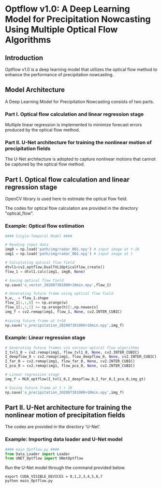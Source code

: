 # Optflow v1.0: A Deep Learning Model for Precipitation Nowcasting Using Multiple Optical Flow Algorithms

## Introduction
Optflow v1.0 is a deep learning model that utilizes the optical flow method to enhance the performance of precipitation nowcasting.

## Model Architecture 
A Deep Learning Model for Precipitation Nowcasting consists of two parts.

### Part I. Optical flow calculation and linear regression stage

Multiple linear regression is implemented to minimize forecast errors produced by the optical flow method.
 
### Part II. U-Net architecture for training the nonlinear motion of precipitation fields

The U-Net architecture is adopted to capture nonlinear motions that cannot be captured by the optical flow method.

## Part I. Optical flow calculation and linear regression stage

OpenCV library is used here to estimate the optical flow field.

The codes for optical flow calculation are provided in the directory "optical_flow".

### Example: Optical flow estimation
```python
#### Single-Temporal Model ####

# Reading input data
img0 = np.load('path/img/radar_001.npy') # input image at t-10
img1 = np.load('path/img/radar_002.npy') # input image at t

# Calculating optical flow field
dtvl1=cv2.optflow.DualTVL1OpticalFlow_create()
flow_1 = dtvl1.calc(img1, img0, None)

# Saving optical flow field
np.save('o_vector_202007301000+10min.npy',flow_1)

# Generating future frame using optical flow field
h,w,_ = flow_1.shape
flow_1[:,:,0] += np.arange(w)
flow_1[:,:,1] += np.arange(h)[:,np.newaxis]
img_f = cv2.remap(img1, flow_1, None, cv2.INTER_CUBIC)
        
#saving future frame at t+10
np.save('o_precipitation_202007301000+10min.npy',img_f)
```

### Example: Linear regression stage
```python
# Generating future frames via various optical flow algorithms 
I_tvl1_0 = cv2.remap(img1, flow_tvl1_0, None, cv2.INTER_CUBIC)
I_deepflow_0 = cv2.remap(img1, flow_deepflow_0, None, cv2.INTER_CUBIC)
I_far_0 = cv2.remap(img1, flow_far_0, None, cv2.INTER_CUBIC)
I_pca_0 = cv2.remap(img1, flow_pca_0, None, cv2.INTER_CUBIC)

# Linear regression stage        
img_f = MLR_optflow(I_tvl1_0,I_deepflow_0,I_far_0,I_pca_0,img_gt)

# Saving future frame at t + 10    
np.save('o_precipitation_202007301000+10min.npy',img_f)
```
## Part II. U-Net architecture for training the nonlinear motion of precipitation fields

The codes are provided in the directory 'U-Net'.

### Example: Importing data loader and U-Net model
```python
#### main_Optflow.py ####
from Data_Loader import Loader
from UNET_Optflow import UNetOptflow
```

Run the U-Net model through the command provided below.
```shell
export CUDA_VISIBLE_DEVICES = 0,1,2,3,4,5,6,7
python main_Optflow.py
```

